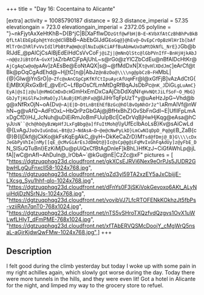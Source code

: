 +++
title = "Day 16: Cocentaina to Alicante"

[extra]
activity = 10085790187
distance = 92.3
distance_imperial = 57.35
elevationgain = 723.0
elevationgain_imperial = 2372.05
polyline = "}~nkFjytAxXeHtKhB~D{B^jC|B[XaFfIwD`DzGtf@wFbH|B~E~KVbXfAtCzBhBhPvBkBQfLtAlEbEpEph@tYdc@dC`IiBbB~AbEbGlJdG`EoGq@}@hEv@~DvEpCrOpBzHlHrIb[bAfMlTrOnIhRlFvVvIdIlPbBtPa@m@c@lNuIu@kCiAFfBuAbHwUxOaMtDkNfL_NrE}J`Gb@bRlJdE_@pAlCjCsAlBjEdEiHdCsVvCoF`j@iZj|@mNnQlStc@lGbPVnIfF~BnHjHjkAbJ~n@@zJiBtOfA~GvXf}A`ZrbAtCjFpAjUhL~s@rG`O`@zYlCZbCdEu@nBfAlDcHtKr@`AjCgAqCw@o@pA`Av]zAEsBe@EoNtAQX|s@~@fMdDxN|X`t@vHlXDdJmC`]eArCf@tBk@pOqCgAdEhd@~Hj[tC[n@|AbJz`@nBzDo@\\\\ng@pbCzB~FH`MbL|{@}Glw@YnSrO|`@~Zfc@xAnCGpCpKfKfCtIpuAycAfUqH`Fr@l@xGfFjB]vAzAdCtG{EjMBtXjRxGxBrE_@vErC~LfBpOsCfLmMtDgRfBqAJsDbPc`@nK_J`DiG`LgLuAmC}EyA|@sI|z@ul@nMmGCmDxDcH`GmHxEmDxCaAjCbDdXqN`FqHvNQtJiLfSoF~O_MbG}GbJyTjHiGlFwJnMaO]yJlAuBjEMl@hFx@`@lJiHrTqFpUzT^y@uAeHzJpG~Vhd@bg@xNfRxOjN~oA{Dv`@~A|E|D~DtLnBtEhEfBzGc@hOlBvOpNhOrJz^lA`RmAlVf@nWhN~g@vAfQ~AdFtOxL~HbQrPzGbGAj@jBfHxBhZ}GvSbFnGdI~E|UfIlFpLmAxDgCfD}HJ_JcNuh@uDiEiRmJoBmFUuIpBcI|CeDrVqBjHwHjKqg@eAsa@hCyJ`UsN``@ch@hb@yBzWpHfJLxFgBbg@a]fFuItMoh@`\\\\yUfEcIbAoLsB}Kv@sAiCwLd@{LvAgJ`JoOvIuGnDaL~Bt@zJ~NdAsA~D~@e@cNwPyLkD}LmCwNIqDpD_Pq@gE`B_ZaB{c@}B{IjDkf@jCkKo@kFsKqEgAkC_@yH~DkKeCaZrD}M`Tsd@fDmj@_B}G\\\\cDxJeGbPyVhIe]nMy[[qE_@cMvGiArEsJdDmQt@}Ic@sCp@g@iFqMvIxGhFqAdUy]z@yFbE_D`N_SlSuQTuBnI}EzKiMjDu@pUiQxCfBtAgDnIeF]kBhL}HfKzJ~CiGfAWhLp@jLfA|[wC@nAfI~AhDuIn@_IrObA~`@kGu@nE|CzZc@xF"
pictures = [ "https://dgtzuqphqg23d.cloudfront.net/gkXCsEJRVi6Nex9eOrPJs5JUDR2GbwHLgQuFnxcll58-1024x768.jpg", "https://dgtzuqphqg23d.cloudfront.net/qZd3yl59TA2xzEY5aJxCbijjE-LXcsg_Syu1hhf-qIo-1024x768.jpg", "https://dgtzuqphqg23d.cloudfront.net/dFnYs0F3jSKiVokGevoxo6AKt_ALyNujHdjDzNSrNJs-1024x768.jpg", "https://dgtzuqphqg23d.cloudfront.net/vovibVJ7LfcRTOFENkKOkhzJt5fbPs-vziiRAn7qnT0-768x1024.jpg", "https://dgtzuqphqg23d.cloudfront.net/nTS5vSHroTXQzfvdQzgvs1OvX1uWLwfLHlyT_dFmPME-768x1024.jpg", "https://dgtzuqphqg23d.cloudfront.net/xfTAbERVQSMcDoojY_cMgWrQ5nsaL-aGjrKjdwQwFMw-1024x768.jpg",]
+++

## Description

I felt good during the climb yesterday but today I woke up with some pain in my right achilles again, which slowly got worse during the day. Today there were more tunnels in the hills, and they were even lit! Got a hotel in Alicante for the night, and limped my way to the grocery store to refuel.
